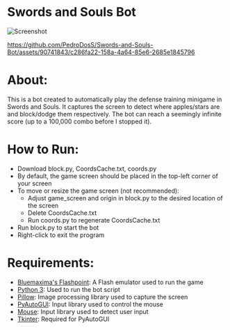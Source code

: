 # Swords and Souls Bot

![Screenshot](https://github.com/PedroDosS/Swords-and-Souls-Bot/assets/90741843/8f26c13b-30a9-42a6-b4f6-514ab25f2d72)

https://github.com/PedroDosS/Swords-and-Souls-Bot/assets/90741843/c286fa22-158a-4a64-85e6-2685e1845796

# About:
This is a bot created to automatically play the defense training minigame in Swords and Souls. It captures
the screen to detect where apples/stars are and block/dodge them respectively. The bot can reach a 
seemingly infinite score (up to a 100,000 combo before I stopped it).

# How to Run:
- Download block.py, CoordsCache.txt, coords.py
- By default, the game screen should be placed in the top-left corner of your screen
- To move or resize the game screen (not recommended):
  - Adjust game_screen and origin in block.py to the desired location of the screen
  - Delete CoordsCache.txt
  - Run coords.py to regenerate CoordsCache.txt
- Run block.py to start the bot
- Right-click to exit the program

# Requirements:
- [Bluemaxima's Flashpoint](https://flashpointarchive.org/downloads): A Flash emulator used to run the game
- [Python 3](https://www.python.org/downloads/): Used to run the bot script
- [Pillow](https://pillow.readthedocs.io/en/stable/): Image processing library used to capture the screen
- [PyAutoGUI](https://pyautogui.readthedocs.io/en/latest/): Input library used to control the mouse
- [Mouse](https://pypi.org/project/mouse/): Input library used to detect user input
- [Tkinter](https://docs.python.org/3/library/tkinter.html): Required for PyAutoGUI
